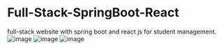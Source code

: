 # Full-Stack-SpringBoot-React
full-stack website with spring boot and react js for student management.
![image](https://github.com/MehrezAziz/Full-Stack-SpringBoot-React/assets/115452901/7cd557c1-fd2f-43b1-b242-9e0fbfc2bc09)
![image](https://github.com/MehrezAziz/Full-Stack-SpringBoot-React/assets/115452901/0cb914e0-0c16-4c2f-aa40-79598b9b2949)
![image](https://github.com/MehrezAziz/Full-Stack-SpringBoot-React/assets/115452901/ccc6e80e-bbc0-4319-8ee4-23f3f3411053)



